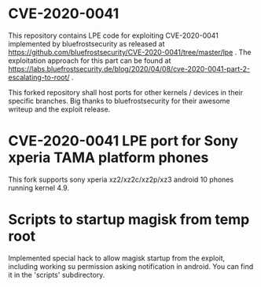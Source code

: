 # CVE-2020-0041

This repository contains LPE code for exploiting CVE-2020-0041 implemented by bluefrostsecurity as released at https://github.com/bluefrostsecurity/CVE-2020-0041/tree/master/lpe .
The exploitation approach for this part can be found at https://labs.bluefrostsecurity.de/blog/2020/04/08/cve-2020-0041-part-2-escalating-to-root/ .

This forked repository shall host ports for other kernels / devices in their specific branches.
Big thanks to bluefrostsecurity for their awesome writeup and the exploit release.

# CVE-2020-0041 LPE port for Sony xperia TAMA platform phones

This fork supports sony xperia xz2/xz2c/xz2p/xz3 android 10 phones running kernel 4.9.

# Scripts to startup magisk from temp root

Implemented special hack to allow magisk startup from the exploit, including working su permission asking notification in android.
You can find it in the 'scripts' subdirectory.
